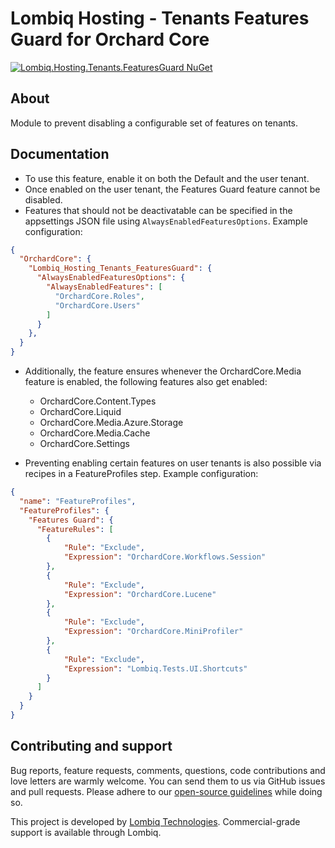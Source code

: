 # Lombiq Hosting - Tenants Features Guard for Orchard Core

[![Lombiq.Hosting.Tenants.FeaturesGuard NuGet](https://img.shields.io/nuget/v/Lombiq.Hosting.Tenants.FeaturesGuard?label=Lombiq.Hosting.Tenants.FeaturesGuard)](https://www.nuget.org/packages/Lombiq.Hosting.Tenants.FeaturesGuard/)

## About

Module to prevent disabling a configurable set of features on tenants.

## Documentation

- To use this feature, enable it on both the Default and the user tenant.
- Once enabled on the user tenant, the Features Guard feature cannot be disabled.
- Features that should not be deactivatable can be specified in the appsettings JSON file using `AlwaysEnabledFeaturesOptions`. Example configuration:

```json
{
  "OrchardCore": {
    "Lombiq_Hosting_Tenants_FeaturesGuard": {
      "AlwaysEnabledFeaturesOptions": {
        "AlwaysEnabledFeatures": [
          "OrchardCore.Roles",
          "OrchardCore.Users"
        ]
      }
    },
  }
}
```

- Additionally, the feature ensures whenever the OrchardCore.Media feature is enabled, the following features also get enabled:
  - OrchardCore.Content.Types
  - OrchardCore.Liquid
  - OrchardCore.Media.Azure.Storage
  - OrchardCore.Media.Cache
  - OrchardCore.Settings

- Preventing enabling certain features on user tenants is also possible via recipes in a FeatureProfiles step. Example configuration:

```json
{
  "name": "FeatureProfiles",
  "FeatureProfiles": {
    "Features Guard": {
      "FeatureRules": [
        {
            "Rule": "Exclude",
            "Expression": "OrchardCore.Workflows.Session"
        },
        {
            "Rule": "Exclude",
            "Expression": "OrchardCore.Lucene"
        },
        {
            "Rule": "Exclude",
            "Expression": "OrchardCore.MiniProfiler"
        },
        {
            "Rule": "Exclude",
            "Expression": "Lombiq.Tests.UI.Shortcuts"
        }
      ]
    }
  }
}
```

## Contributing and support

Bug reports, feature requests, comments, questions, code contributions and love letters are warmly welcome. You can send them to us via GitHub issues and pull requests. Please adhere to our [open-source guidelines](https://lombiq.com/open-source-guidelines) while doing so.

This project is developed by [Lombiq Technologies](https://lombiq.com/). Commercial-grade support is available through Lombiq.
